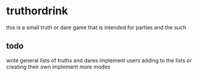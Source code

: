 # truthordrink

this is a small truth or dare game that is intended for parties and the such

## todo
write general lists of truths and dares
implement users adding to the lists or creating their own
implement more modes
